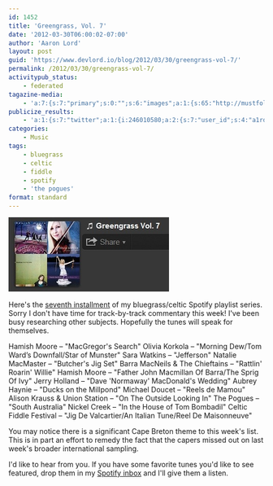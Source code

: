 ```yaml
---
id: 1452
title: 'Greengrass, Vol. 7'
date: '2012-03-30T06:00:02-07:00'
author: 'Aaron Lord'
layout: post
guid: 'https://www.devlord.io/blog/2012/03/30/greengrass-vol-7/'
permalink: /2012/03/30/greengrass-vol-7/
activitypub_status:
    - federated
tagazine-media:
    - 'a:7:{s:7:"primary";s:0:"";s:6:"images";a:1:{s:65:"http://mustfollow.files.wordpress.com/2012/03/20120329-200944.jpg";a:6:{s:8:"file_url";s:65:"http://mustfollow.files.wordpress.com/2012/03/20120329-200944.jpg";s:5:"width";s:3:"316";s:6:"height";s:3:"146";s:4:"type";s:5:"image";s:4:"area";s:5:"46136";s:9:"file_path";s:0:"";}}s:6:"videos";a:0:{}s:11:"image_count";s:1:"1";s:6:"author";s:8:"28099389";s:7:"blog_id";s:8:"28571045";s:9:"mod_stamp";s:19:"2012-03-30 03:20:21";}'
publicize_results:
    - 'a:1:{s:7:"twitter";a:1:{i:246010580;a:2:{s:7:"user_id";s:4:"a1rd";s:7:"post_id";s:18:"185728476945461248";}}}'
categories:
    - Music
tags:
    - bluegrass
    - celtic
    - fiddle
    - spotify
    - 'the pogues'
format: standard
---
```


<a href="http://open.spotify.com/user/1217402077/playlist/0sOsc7Wqp5WWaEYlruqSto"><img src="/assets/img/2012/03/20120329-200944.jpg" alt="20120329-200944.jpg" class="alignnone size-full" /></a> <p>Here's the <a href="http://open.spotify.com/user/1217402077/playlist/0sOsc7Wqp5WWaEYlruqSto">seventh installment</a> of my bluegrass/celtic Spotify playlist series. Sorry I don't have time for track-by-track commentary this week! I've been busy researching other subjects. Hopefully the tunes will speak for themselves.</p>
<p>Hamish Moore – &quot;MacGregor's Search&quot;
Olivia Korkola – &quot;Morning Dew/Tom Ward’s Downfall/Star of Munster&quot;
Sara Watkins – &quot;Jefferson&quot;
Natalie MacMaster – &quot;Butcher's Jig Set&quot;
Barra MacNeils &amp; The Chieftains – &quot;Rattlin' Roarin' Willie&quot;
Hamish Moore – &quot;Father John Macmillan Of Barra/The Sprig Of Ivy&quot;
Jerry Holland – &quot;Dave 'Normaway' MacDonald's Wedding&quot;
Aubrey Haynie – &quot;Ducks on the Millpond&quot;
Michael Doucet – &quot;Reels de Mamou&quot;
Alison Krauss &amp; Union Station – &quot;On The Outside Looking In&quot;
The Pogues – &quot;South Australia&quot;
Nickel Creek – &quot;In the House of Tom Bombadil&quot;
Celtic Fiddle Festival – &quot;Jig De Valcartier/An Italian Tune/Reel De Maisonneuve&quot;</p>
<p>You may notice there is a significant Cape Breton theme to this week's list. This is in part an effort to remedy the fact that the capers missed out on last week's broader international sampling.</p>
<p>I'd like to hear from you. If you have some favorite tunes you'd like to see featured, drop them in my <a href="http://open.spotify.com/user/1217402077">Spotify inbox</a> and I'll give them a listen.</p>